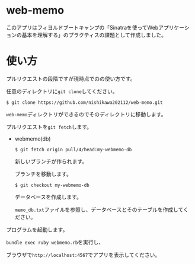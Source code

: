 
# web-memo
このアプリはフィヨルドブートキャンプの「Sinatraを使ってWebアプリケーションの基本を理解する」のプラクティスの課題として作成しました。
# 使い方
プルリクエストの段階ですが現時点でのの使い方です。

任意のディレクトリに`git clone`してください。

`$ git clone https://github.com/nishikawa202112/web-memo.git`

`web-memo`ディレクトリができるのでそのディレクトリに移動します。

プルリクエストを`git fetch`します。
  
- webmemo(db)

  `$ git fetch origin pull/4/head:my-webmemo-db`
  
    新しいブランチが作られます。
    
    ブランチを移動します。
    
  `$ git checkout my-webmemo-db`
  
    データベースを作成します。
    
    `memo_db.txt`ファイルを参照し、データベースとそのテーブルを作成してください。
    

プログラムを起動します。

`bundle exec ruby webmemo.rb`を実行し、

ブラウザで`http://localhost:4567`でアプリを表示してください。


  
  
